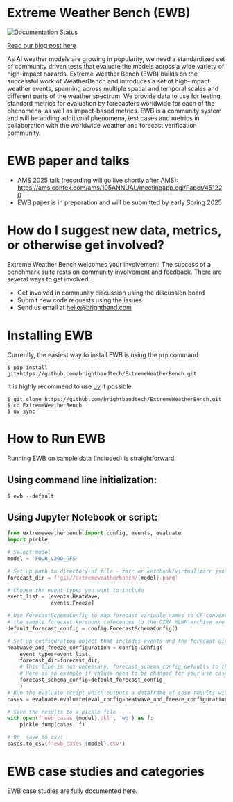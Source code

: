 # Extreme Weather Bench (EWB)

[![Documentation Status](https://readthedocs.org/projects/extremeweatherbench/badge/?version=latest)](https://extremeweatherbench.readthedocs.io/en/latest/?badge=latest)


[Read our blog post here](https://www.brightband.com/blog/extreme-weather-bench)

As AI weather models are growing in popularity, we need a standardized set of community driven tests that evaluate the models across a wide variety of high-impact hazards. Extreme Weather Bench (EWB) builds on the successful work of WeatherBench and introduces a set of high-impact weather events, spanning across multiple spatial and temporal scales and different parts of the weather spectrum. We provide data to use for testing, standard metrics for evaluation by forecasters worldwide for each of the phenomena, as well as impact-based metrics. EWB is a community system and will be adding additional phenomena, test cases and metrics in collaboration with the worldwide weather and forecast verification community.

# EWB paper and talks

* AMS 2025 talk (recording will go live shortly after AMS): https://ams.confex.com/ams/105ANNUAL/meetingapp.cgi/Paper/451220
* EWB paper is in preparation and will be submitted by early Spring 2025

# How do I suggest new data, metrics, or otherwise get involved?

Extreme Weather Bench welcomes your involvement!  The success of a benchmark suite rests on community involvement and feedback. There are several ways to get involved:

* Get involved in community discussion using the discussion board
* Submit new code requests using the issues
* Send us email at hello@brightband.com 

# Installing EWB

Currently, the easiest way to install EWB is using the ```pip``` command:

```shell
$ pip install git+https://github.com/brightbandtech/ExtremeWeatherBench.git
```

It is highly recommend to use [uv](https://docs.astral.sh/uv/) if possible:

```shell
$ git clone https://github.com/brightbandtech/ExtremeWeatherBench.git
$ cd ExtremeWeatherBench
$ uv sync
```
# How to Run EWB

Running EWB on sample data (included) is straightforward. 

## Using command line initialization:

```shell
$ ewb --default 
```
## Using Jupyter Notebook or script:

```python
from extremeweatherbench import config, events, evaluate
import pickle 

# Select model
model = 'FOUR_v200_GFS'

# Set up path to directory of file - zarr or kerchunk/virtualizarr json/parquet
forecast_dir = f'gs://extremeweatherbench/{model}.parq'

# Choose the event types you want to include
event_list = [events.HeatWave,
              events.Freeze]

# Use ForecastSchemaConfig to map forecast variable names to CF convention-based names used in EWB
# the sample forecast kerchunk references to the CIRA MLWP archive are the default configuration
default_forecast_config = config.ForecastSchemaConfig()

# Set up configuration object that includes events and the forecast directory
heatwave_and_freeze_configuration = config.Config(
    event_types=event_list,
    forecast_dir=forecast_dir,
    # This line is not necessary, forecast_schema_config defaults to the default_forecast_config.
    # Here as an example if values need to be changed for your use case 
    forecast_schema_config=default_forecast_config 
    )
# Run the evaluate script which outputs a dataframe of case results with associated metrics and variables
cases = evaluate.evaluate(eval_config=heatwave_and_freeze_configuration)

# Save the results to a pickle file
with open(f'ewb_cases_{model}.pkl', 'wb') as f:
    pickle.dump(cases, f)

# Or, save to csv:
cases.to_csv(f'ewb_cases_{model}.csv')
```
# EWB case studies and categories
EWB case studies are fully documented [here](docs/events/AllCaseStudies.md).  
